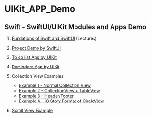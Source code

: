 # UIKit_APP_Demo
## Swift - SwiftUI/UIKit Modules and Apps Demo

1. [Fundations of Swift and SwiftUI](https://github.com/1tongp/UIKit_APP_Demo/tree/main/swift_prac) (Lectures)

2. [Project Demo by SwiftUI](https://github.com/1tongp/UIKit_APP_Demo/tree/main/swift_prac/pracDemo)

3. [To do list App by UIKit](https://github.com/1tongp/UIKit_APP_Demo/tree/main/TODO_List_App)

4. [Reminders App by UIKit](https://github.com/1tongp/UIKit_APP_Demo/tree/main/Reminders_App)

5. Collection View Examples

    - [Example 1 - Normal Collection View](https://github.com/1tongp/UIKit_APP_Demo/tree/main/Collection%20View%201)
    - [Example 2 - CollectionView + TableView](https://github.com/1tongp/UIKit_APP_Demo/tree/main/Collection%20View%202)
    - [Example 3 - Header/Footer](https://github.com/1tongp/UIKit_APP_Demo/tree/main/Collection%20View%203)
    - [Example 4 - IG Story Format of CircleView](https://github.com/1tongp/UIKit_APP_Demo/tree/main/Collection%20View%204)
    
6. [Scroll View Example](https://github.com/1tongp/UIKit_APP_Demo/tree/main/Scroll%20View/ScrollViewTest)
